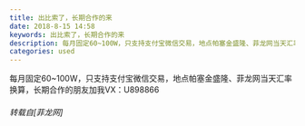 ```yaml
---
title: 出比索了，长期合作的来
date: 2018-8-15 14:58
keywords: 出比索了，长期合作的来
description: 每月固定60~100W，只支持支付宝微信交易，地点帕塞金盛隆、菲龙网当天汇率换算，长期合作的朋友加我VX：U898866
categories: used
---
```

<td class="t_f" id="postmessage_1644078">

每月固定60~100W，只支持支付宝微信交易，地点帕塞金盛隆、菲龙网当天汇率换算，长期合作的朋友加我VX：U898866</td>
###### 转载自[菲龙网]